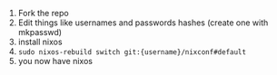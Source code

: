 1. Fork the repo
2. Edit things like usernames and passwords hashes (create one with mkpasswd)
3. install nixos
4. `sudo nixos-rebuild switch git:{username}/nixconf#default`
5. you now have nixos 
